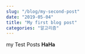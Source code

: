 ```yaml
---
slug: "/blog/my-second-post"
date: "2019-05-04"
title: "My first blog post"
categories: "알고리즘"
---
```


my Test Posts <strong>HaHa</strong>
